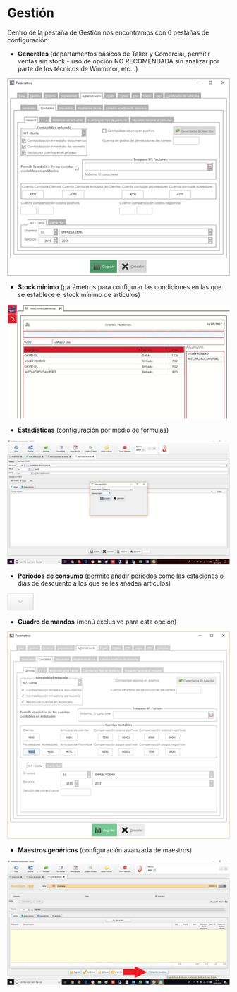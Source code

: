 # Gestión

Dentro de la pestaña de Gestión nos encontramos con 6 pestañas de configuración:

* **Generales** \(departamentos básicos de Taller y Comercial, permitir ventas sin stock - uso de opción NO RECOMENDADA sin analizar por parte de los técnicos de Winmotor, etc...\)

![](../../../.gitbook/assets/image%20%2892%29.png)

* **Stock mínimo** \(parámetros para configurar las condiciones en las que se establece el stock mínimo de artículos\)

![](../../../.gitbook/assets/image%20%2851%29.png)

* **Estadísticas** \(configuración por medio de fórmulas\)

![](../../../.gitbook/assets/image%20%2822%29.png)

* **Periodos de consumo** \(permite añadir periodos como las estaciones o días de descuento a los que se les añaden artículos\)

![](../../../.gitbook/assets/image%20%28137%29.png)

* **Cuadro de mandos** \(menú exclusivo para esta opción\)

![](../../../.gitbook/assets/image%20%28372%29.png)

* **Maestros genéricos** \(configuración avanzada de maestros\)

![](../../../.gitbook/assets/image%20%28280%29.png)

